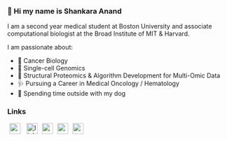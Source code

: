 ### 👋 Hi my name is Shankara Anand

I am a second year medical student at Boston University and associate computational biologist at the Broad Institute of MIT & Harvard.

I am passionate about:
- 🧬 Cancer Biology
- 🧿 Single-cell Genomics
- 🔭 Structural Proteomics & Algorithm Development for Multi-Omic Data
- 🩺 Pursuing a Career in Medical Oncology / Hematology
- 🐾 Spending time outside with my dog

### Links

<a href="https://scholar.google.com/citations?user=zSQRa0cAAAAJ&hl=en"><img src="https://user-images.githubusercontent.com/47393421/142145409-04c70c23-71a9-4b8d-b2df-509e7ad658dc.png" alt="scholar-logo" width="25" hspace="5"/></a>   <a href="https://www.linkedin.com/in/shankara-anand/"><img src="https://user-images.githubusercontent.com/47393421/142145774-4a8cefa7-f845-43c3-a36f-92ee747d69f8.png" alt="linkedin-logo" width="25" hspace="5"/></a><a href="mailto:sanand@broadinstitute.org"><img src="https://user-images.githubusercontent.com/47393421/142145916-0428098b-c524-4f28-973b-775624becd7f.png" alt="mail-logo" width="25" hspace="5"/></a><a href="https://twitter.com/ShankaraKAnand"><img src="https://user-images.githubusercontent.com/47393421/142146109-0f0ef6b5-d1b9-4a13-b69b-fbedf9bc086c.png" alt="mail-logo" width="25" hspace="5"/></a><a href="https://orcid.org/0000-0003-4514-0835"><img src="https://user-images.githubusercontent.com/47393421/142146398-bcdbfc40-3646-45ec-ad13-4c41c955f983.png" alt="orcid-logo" width="25" hspace="5"/></a>


